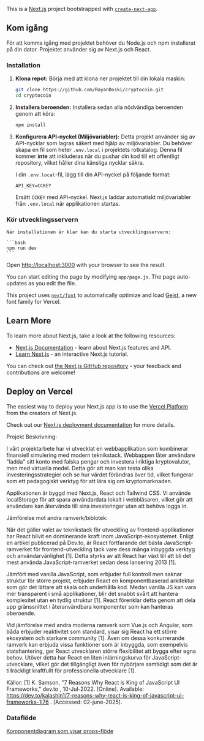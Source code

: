 This is a [Next.js](https://nextjs.org) project bootstrapped with [`create-next-app`](https://github.com/vercel/next.js/tree/canary/packages/create-next-app).

## Kom igång

För att komma igång med projektet behöver du Node.js och npm installerat på din dator. Projektet använder sig av Next.js och React.

### Installation

1.  **Klona repot:**
    Börja med att klona ner projektet till din lokala maskin:

    ```bash
    git clone https://github.com/RayanDoski/cryptocoin.git
    cd cryptocoin
    ```

2.  **Installera beroenden:**
    Installera sedan alla nödvändiga beroenden genom att köra:

    ```bash
    npm install
    ```

3.  **Konfigurera API-nyckel (Miljövariabler):**
    Detta projekt använder sig av API-nycklar som lagras säkert med hjälp av miljövariabler. Du behöver skapa en fil som heter `.env.local` i projektets rotkatalog. Denna fil kommer **inte** att inkluderas när du pushar din kod till ett offentligt repository, vilket håller dina känsliga nycklar säkra.

    I din `.env.local`-fil, lägg till din API-nyckel på följande format:

    ```
    API_KEY=CCKEY
    ```
    Ersätt `CCKEY` med API-nyckel. Next.js laddar automatiskt miljövariabler från `.env.local` när applikationen startas.

### Kör utvecklingsservern
    När installationen är klar kan du starta utvecklingsservern:

    ```bash
    npm run dev
    ```

Open [http://localhost:3000](http://localhost:3000) with your browser to see the result.

You can start editing the page by modifying `app/page.js`. The page auto-updates as you edit the file.

This project uses [`next/font`](https://nextjs.org/docs/app/building-your-application/optimizing/fonts) to automatically optimize and load [Geist](https://vercel.com/font), a new font family for Vercel.

## Learn More

To learn more about Next.js, take a look at the following resources:

- [Next.js Documentation](https://nextjs.org/docs) - learn about Next.js features and API.
- [Learn Next.js](https://nextjs.org/learn) - an interactive Next.js tutorial.

You can check out [the Next.js GitHub repository](https://github.com/vercel/next.js) - your feedback and contributions are welcome!

## Deploy on Vercel

The easiest way to deploy your Next.js app is to use the [Vercel Platform](https://vercel.com/new?utm_medium=default-template&filter=next.js&utm_source=create-next-app&utm_campaign=create-next-app-readme) from the creators of Next.js.

Check out our [Next.js deployment documentation](https://nextjs.org/docs/app/building-your-application/deploying) for more details.

Projekt Beskrivning:

I vårt projektarbete har vi utvecklat en webbapplikation som kombinerar finansiell simulering med modern teknikstack. Webbappen låter användare "ladda" sitt konto med falska pengar och investera i riktiga kryptovalutor, men med virtuella medel. Detta gör att man kan testa olika investeringsstrategier och se hur värdet förändras över tid, vilket fungerar som ett pedagogiskt verktyg för att lära sig om kryptomarknaden.

Applikationen är byggd med Next.js, React och Tailwind CSS. Vi använde localStorage för att spara användardata lokalt i webbläsaren, vilket gör att användare kan återvända till sina investeringar utan att behöva logga in.

Jämförelse mot andra ramverk/biblotek:

När det gäller valet av teknikstack för utveckling av frontend-applikationer har React blivit en dominerande kraft inom JavaScript-ekosystemet. Enligt en artikel publicerad på Dev.to, är React fortfarande det bästa JavaScript-ramverket för frontend-utveckling tack vare dess många inbyggda verktyg och användarvänlighet [1]. Detta styrks av att React har växt till att bli det mest använda JavaScript-ramverket sedan dess lansering 2013 [1].

Jämfört med vanilla JavaScript, som erbjuder full kontroll men saknar struktur för större projekt, erbjuder React en komponentbaserad arkitektur som gör det lättare att skala och underhålla kod. Medan vanilla JS kan vara mer transparent i små applikationer, blir det snabbt svårt att hantera komplexitet utan en tydlig struktur [1]. React förenklar detta genom att dela upp gränssnittet i återanvändbara komponenter som kan hanteras oberoende.

Vid jämförelse med andra moderna ramverk som Vue.js och Angular, som båda erbjuder reaktivitet som standard, visar sig React ha ett större ekosystem och starkare community [1]. Även om dessa konkurrerande ramverk kan erbjuda vissa funktioner som är inbyggda, som exempelvis statshantering, ger React utvecklaren större flexibilitet att bygga efter egna behov. Utöver detta har React en liten inlärningskurva för JavaScript-utvecklare, vilket gör det tillgängligt även för nybörjare samtidigt som det är tillräckligt kraftfullt för professionella utvecklare [1].

Källor:
[1] K. Samson, "7 Reasons Why React is King of JavaScript UI Frameworks," dev.to , 10-Jul-2022. [Online]. Available: https://dev.to/kalashin1/7-reasons-why-react-is-king-of-javascript-ui-frameworks-1j76 . [Accessed: 02-june-2025].


### Dataflöde

[Komponentdiagram som visar props-flöde](public/DataFlow/diagram.png)